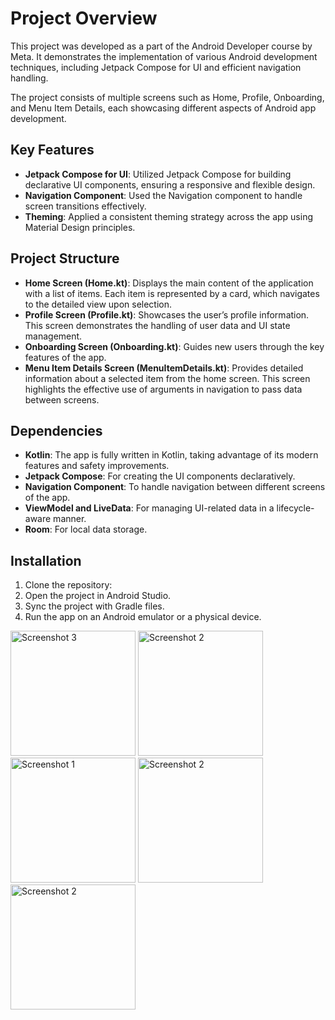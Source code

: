 # Project Overview

This project was developed as a part of the Android Developer course by Meta. It demonstrates the implementation of various Android development techniques, including Jetpack Compose for UI and efficient navigation handling.

The project consists of multiple screens such as Home, Profile, Onboarding, and Menu Item Details, each showcasing different aspects of Android app development.

## Key Features

- **Jetpack Compose for UI**: Utilized Jetpack Compose for building declarative UI components, ensuring a responsive and flexible design.
- **Navigation Component**: Used the Navigation component to handle screen transitions effectively.
- **Theming**: Applied a consistent theming strategy across the app using Material Design principles.

## Project Structure

- **Home Screen (Home.kt)**: Displays the main content of the application with a list of items. Each item is represented by a card, which navigates to the detailed view upon selection.
- **Profile Screen (Profile.kt)**: Showcases the user’s profile information. This screen demonstrates the handling of user data and UI state management.
- **Onboarding Screen (Onboarding.kt)**: Guides new users through the key features of the app.
- **Menu Item Details Screen (MenuItemDetails.kt)**: Provides detailed information about a selected item from the home screen. This screen highlights the effective use of arguments in navigation to pass data between screens.

## Dependencies

- **Kotlin**: The app is fully written in Kotlin, taking advantage of its modern features and safety improvements.
- **Jetpack Compose**: For creating the UI components declaratively.
- **Navigation Component**: To handle navigation between different screens of the app.
- **ViewModel and LiveData**: For managing UI-related data in a lifecycle-aware manner.
- **Room**: For local data storage.

## Installation
1.	Clone the repository:
2.	Open the project in Android Studio.
3.	Sync the project with Gradle files.
4.	Run the app on an Android emulator or a physical device.

<img src="https://github.com/user-attachments/assets/79f7ad3c-ec51-4c92-ac3d-dfaa0fa1d91a" alt="Screenshot 3" width="200"/>
<img src="https://github.com/user-attachments/assets/ce747e32-4be9-437f-a6e2-dea99931d371" alt="Screenshot 2" width="200"/>
<img src="https://github.com/user-attachments/assets/99dcc1ef-7955-4f93-8531-e539d42bcf38" alt="Screenshot 1" width="200"/>
<img src="https://github.com/user-attachments/assets/30fbaff0-dcd4-4634-a2de-38551e4bb060" alt="Screenshot 2" width="200"/>
<img src="https://github.com/user-attachments/assets/d909f3a3-ae48-40ba-93d0-47d169beed4b" alt="Screenshot 2" width="200"/>


